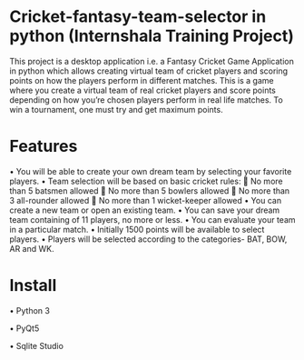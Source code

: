 # Cricket-fantasy-team-selector in python (Internshala Training Project)

This project is a desktop application i.e. a Fantasy Cricket Game Application in python which allows creating virtual team of cricket players and scoring points on how the players perform in different matches. This is a game where you create a virtual team of real cricket players and score points depending on how you’re chosen players perform in real life matches. To win a tournament, one must try and get maximum points.

# Features

•	You will be able to create your own dream team by selecting your favorite players.
•	Team selection will be based on basic cricket rules:
	No more than 5 batsmen allowed
	No more than 5 bowlers allowed
	No more than 3 all-rounder allowed
	No more than 1 wicket-keeper allowed
•	You can create a new team or open an existing team.
•	You can save your dream team containing of 11 players, no more or less.
•	You can evaluate your team in a particular match.
•	Initially 1500 points will be available to select players.
•	Players will be selected according to the categories- BAT, BOW, AR and WK.


# Install
•	Python 3

•	PyQt5

•	Sqlite Studio


